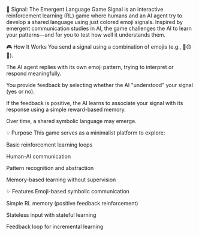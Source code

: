 🧠 Signal: The Emergent Language Game
Signal is an interactive reinforcement learning (RL) game where humans and an AI agent try to develop a shared language using just colored emoji signals. Inspired by emergent communication studies in AI, the game challenges the AI to learn your patterns—and for you to test how well it understands them.

🎮 How It Works
You send a signal using a combination of emojis (e.g., 🔴🟡🔴).

The AI agent replies with its own emoji pattern, trying to interpret or respond meaningfully.

You provide feedback by selecting whether the AI "understood" your signal (yes or no).

If the feedback is positive, the AI learns to associate your signal with its response using a simple reward-based memory.

Over time, a shared symbolic language may emerge.

💡 Purpose
This game serves as a minimalist platform to explore:

Basic reinforcement learning loops

Human-AI communication

Pattern recognition and abstraction

Memory-based learning without supervision

✨ Features
Emoji-based symbolic communication

Simple RL memory (positive feedback reinforcement)

Stateless input with stateful learning

Feedback loop for incremental learning
